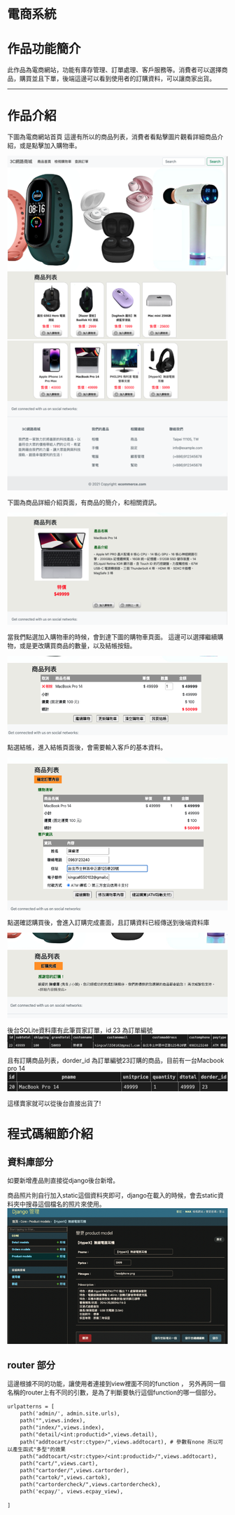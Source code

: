 # 電商系統 

# 作品功能簡介 
此作品為電商網站，功能有庫存管理、訂單處理、客戶服務等。消費者可以選擇商品，購買並且下單，後端這邊可以看到使用者的訂購資料，可以讓商家出貨。

---
# 作品介紹 

下圖為電商網站首頁 
這邊有所以的商品列表，消費者看點擊圖片觀看詳細商品介紹，或是點擊加入購物車。


![](https://github.com/maxchen0102/ecommerce-Django/blob/0c9ab5b6cd64acd0d4e14d1201a07b959fa19d9c/1.png)
![](https://github.com/maxchen0102/ecommerce-Django/blob/0c9ab5b6cd64acd0d4e14d1201a07b959fa19d9c/2.png)


下圖為商品詳細介紹頁面，有商品的簡介，和相關資訊。

![](https://github.com/maxchen0102/ecommerce-Django/blob/0c9ab5b6cd64acd0d4e14d1201a07b959fa19d9c/3.png)

當我們點選加入購物車的時候，會到達下圖的購物車頁面。
這邊可以選擇繼續購物，或是更改購買商品的數量，以及結帳按鈕。

![](https://github.com/maxchen0102/ecommerce-Django/blob/0c9ab5b6cd64acd0d4e14d1201a07b959fa19d9c/4.png)

點選結帳，進入結帳頁面後，會需要輸入客戶的基本資料。

![](https://github.com/maxchen0102/ecommerce-Django/blob/0c9ab5b6cd64acd0d4e14d1201a07b959fa19d9c/5.png)

點選確認購買後，會進入訂購完成畫面，且訂購資料已經傳送到後端資料庫

![](https://github.com/maxchen0102/ecommerce-Django/blob/0c9ab5b6cd64acd0d4e14d1201a07b959fa19d9c/6.png)

後台SQLite資料庫有此筆買家訂單，id 23 為訂單編號
![](https://github.com/maxchen0102/ecommerce-Django/blob/0c9ab5b6cd64acd0d4e14d1201a07b959fa19d9c/8.png)

且有訂購商品列表，dorder_id 為訂單編號23訂購的商品，目前有一台Macbook pro 14  
![](https://github.com/maxchen0102/ecommerce-Django/blob/0c9ab5b6cd64acd0d4e14d1201a07b959fa19d9c/9.png)


這樣賣家就可以從後台直接出貨了!                    




# 程式碼細節介紹


## 資料庫部分
如要新增產品則直接從django後台新增。

商品照片則自行加入static這個資料夾即可，django在載入的時候，會去static資料夾中搜尋這個檔名的照片來使用。
![](https://github.com/maxchen0102/ecommerce-Django/blob/0c9ab5b6cd64acd0d4e14d1201a07b959fa19d9c/7.png)


## router 部分 
這邊根據不同的功能，讓使用者連接到view裡面不同的function ，
另外再同一個名稱的router上有不同的引數，是為了判斷要執行這個function的哪一個部分。

```python=
urlpatterns = [
    path('admin/', admin.site.urls),
    path("",views.index),
    path("index/",views.index),
    path("detail/<int:productid>",views.detail),
    path("addtocart/<str:ctype>/",views.addtocart), # 參數有none 所以可以產生函式"多型"的效果
    path("addtocart/<str:ctype>/<int:productid>/",views.addtocart),
    path("cart/",views.cart), 
    path("cartorder/",views.cartorder),
    path("cartok/",views.cartok),
    path("cartordercheck/",views.cartordercheck),
    path('ecpay/', views.ecpay_view),
    
]

```






